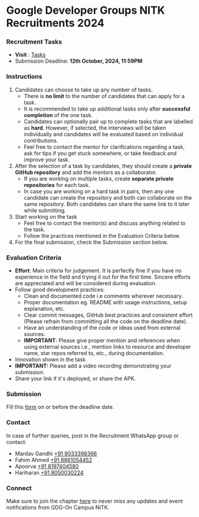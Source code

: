 # Google Developer Groups NITK Recruitments 2024

### Recruitment Tasks
* **Visit** : [Tasks](./RECRUITMENT_TASKS_2024.md)
* Submission Deadline: **12th October, 2024, 11:59PM**

### Instructions
1. Candidates can choose to take up any number of tasks.
	* There is **no limit** to the number of candidates that can apply for a task.
	* It is recommended to take up additional tasks only after **successful completion** of the one task.  
 	* Candidates can optionally pair up to complete tasks that are labelled as **hard**. However, if selected, the interviews will be taken individually and candidates will be evaluated based on individual contributions.  
	* Feel free to contact the mentor for clarifications regarding a task, ask for tips if you get stuck somewhere, or take feedback and improve your task.
3. After the selection of a task by candidates, they should create a **private GitHub repository** and add the mentors as a collaborator.
	* If you are working on multiple tasks, create **separate private repositories** for each task.
	* In case you are working on a hard task in pairs, then any one candidate can create the repository and both can collaborate on the same repository. Both candidates can share the same link to it later while submitting.
4. Start working on the task
	* Feel free to contact the mentor(s) and discuss anything related to the task.
	* Follow the practices mentioned in the Evaluation Criteria below.
5. For the final submission, check the Submission section below.

### Evaluation Criteria
* **Effort**: Main criteria for judgement. It is perfectly fine if you have no experience in the field and trying it out for the first time. Sincere efforts are appreciated and will be considered during evaluation.
* Follow good development practices:
	* Clean and documented code i.e comments wherever necessary.
	* Proper documentation eg. README with usage instructions, setup explanation, etc. 
	* Clear commit messages, GitHub best practices and consistent effort (Please refrain from committing all the code on the deadline date).
	* Have an understanding of the code or ideas used from external sources.
	* **IMPORTANT**: Please give proper mention and references when using external sources i.e., mention links to resource and developer name, star repos referred to, etc., during documentation.
* Innovation shown in the task
* **IMPORTANT:** Please add a video recording demonstrating your submission. 
* Share your link if it's deployed, or share the APK.

### Submission

Fill this [form](https://iris.nitk.ac.in/form/gdg_recs_2024) on or before the deadline date.


### Contact

In case of further queries, post in the Recruitment WhatsApp group or contact:

* Mardav Gandhi [+91 9033398366](https://wa.me/919033398366)
* Fahim Ahmed [+91 8861054452](https://wa.me/918861054452)
* Apoorva [+91 8197404580](https://wa.me/918197404580)
* Hariharan [+91 8050030224](https://wa.me/918050030224)

### Connect
Make sure to join the chapter [here](https://gdg.community.dev/gdg-on-campus-national-institute-of-technology-karnataka-india/
) to never miss any updates and event notifications from GDG-On Campus NITK.
